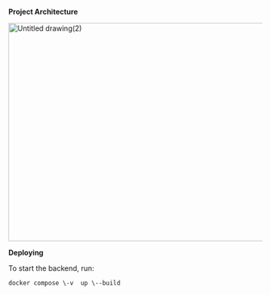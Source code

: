**Project Architecture**


<img width="956" height="432" alt="Untitled drawing(2)" src="https://github.com/user-attachments/assets/0fe52dcb-eb8c-4655-ab77-47f20db87222" />

**Deploying**

To start the backend, run:

`docker compose \-v  up \--build`


